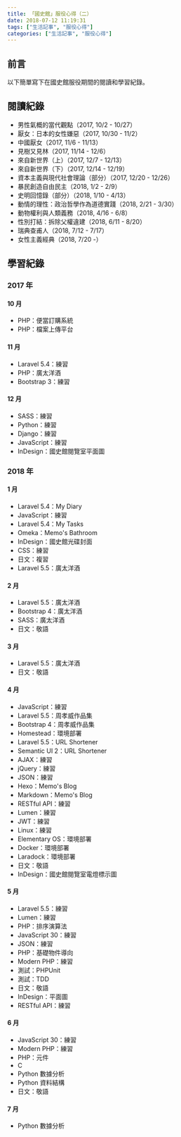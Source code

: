 ```yaml
---
title: 「國史館」服役心得（二）
date: 2018-07-12 11:19:31
tags: ["生活記事", "服役心得"]
categories: ["生活記事", "服役心得"]
---
```


## 前言
以下簡單寫下在國史館服役期間的閱讀和學習紀錄。

## 閱讀紀錄
- 男性氣概的當代觀點（2017, 10/2 - 10/27）
- 厭女：日本的女性嫌惡（2017, 10/30 - 11/2）
- 中國厭女（2017, 11/6 - 11/13）
- 見樹又見林（2017, 11/14 - 12/6）
- 來自新世界（上）（2017, 12/7 - 12/13）
- 來自新世界（下）（2017, 12/14 - 12/19）
- 資本主義與現代社會理論（部分）（2017, 12/20 - 12/26）
- 暴民創造自由民主（2018, 1/2 - 2/9）
- 史明回憶錄（部分）（2018, 1/10 - 4/13）
- 動情的理性：政治哲學作為道德實踐（2018, 2/21 - 3/30）
- 動物權利與人類義務（2018, 4/16 - 6/8）
- 性別打結：拆除父權違建（2018, 6/11 - 8/20）
- 瑞典查甫人（2018, 7/12 - 7/17）
- 女性主義經典（2018, 7/20 -）

## 學習紀錄
### 2017 年
#### 10 月
- PHP：便當訂購系統
- PHP：檔案上傳平台

#### 11 月
- Laravel 5.4：練習
- PHP：廣太洋酒
- Bootstrap 3：練習

#### 12 月
- SASS：練習
- Python：練習
- Django：練習
- JavaScript：練習
- InDesign：國史館閱覽室平面圖

### 2018 年
#### 1 月
- Laravel 5.4：My Diary
- JavaScript：練習
- Laravel 5.4：My Tasks
- Omeka：Memo's Bathroom
- InDesign：國史館光碟封面
- CSS：練習
- 日文：複習
- Laravel 5.5：廣太洋酒

#### 2 月
- Laravel 5.5：廣太洋酒
- Bootstrap 4：廣太洋酒
- SASS：廣太洋酒
- 日文：敬語

#### 3 月
- Laravel 5.5：廣太洋酒
- 日文：敬語

#### 4 月
- JavaScript：練習
- Laravel 5.5：周孝威作品集
- Bootstrap 4：周孝威作品集
- Homestead：環境部署
- Laravel 5.5：URL Shortener
- Semantic UI 2：URL Shortener
- AJAX：練習
- jQuery：練習
- JSON：練習
- Hexo：Memo's Blog
- Markdown：Memo's Blog
- RESTful API：練習
- Lumen：練習
- JWT：練習
- Linux：練習
- Elementary OS：環境部署
- Docker：環境部署
- Laradock：環境部署
- 日文：敬語
- InDesign：國史館閱覽室電燈標示圖

#### 5 月
- Laravel 5.5：練習
- Lumen：練習
- PHP：排序演算法
- JavaScript 30：練習
- JSON：練習
- PHP：基礎物件導向
- Modern PHP：練習
- 測試：PHPUnit
- 測試：TDD
- 日文：敬語
- InDesign：平面圖
- RESTful API：練習

#### 6 月
- JavaScript 30：練習
- Modern PHP：練習
- PHP：元件
- C
- Python 數據分析
- Python 資料結構
- 日文：敬語

#### 7 月
- Python 數據分析